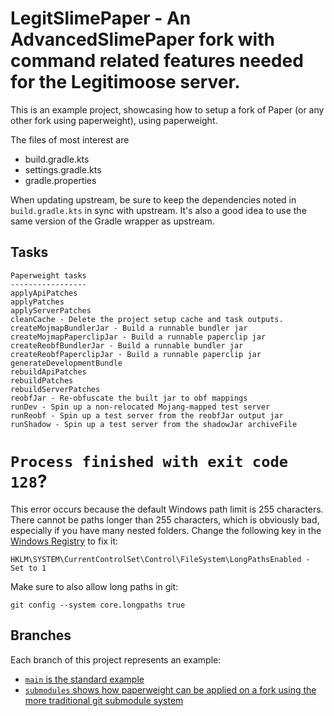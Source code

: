 # LegitSlimePaper - An AdvancedSlimePaper fork with command related features needed for the Legitimoose server.

This is an example project, showcasing how to setup a fork of Paper (or any other fork using paperweight), using paperweight.

The files of most interest are
- build.gradle.kts
- settings.gradle.kts
- gradle.properties

When updating upstream, be sure to keep the dependencies noted in `build.gradle.kts` in sync with upstream.
It's also a good idea to use the same version of the Gradle wrapper as upstream.

## Tasks

```
Paperweight tasks
-----------------
applyApiPatches
applyPatches
applyServerPatches
cleanCache - Delete the project setup cache and task outputs.
createMojmapBundlerJar - Build a runnable bundler jar
createMojmapPaperclipJar - Build a runnable paperclip jar
createReobfBundlerJar - Build a runnable bundler jar
createReobfPaperclipJar - Build a runnable paperclip jar
generateDevelopmentBundle
rebuildApiPatches
rebuildPatches
rebuildServerPatches
reobfJar - Re-obfuscate the built jar to obf mappings
runDev - Spin up a non-relocated Mojang-mapped test server
runReobf - Spin up a test server from the reobfJar output jar
runShadow - Spin up a test server from the shadowJar archiveFile
```

# `Process finished with exit code 128`?
This error occurs because the default Windows path limit is 255 characters. There cannot be paths longer than 255 characters, which is obviously bad, especially if you have many nested folders. Change the following key in the [Windows Registry](https://en.wikipedia.org/wiki/Windows_Registry) to fix it:
```
HKLM\SYSTEM\CurrentControlSet\Control\FileSystem\LongPathsEnabled - Set to 1
```
Make sure to also allow long paths in git:
```
git config --system core.longpaths true
```

## Branches

Each branch of this project represents an example:

 - [`main` is the standard example](https://github.com/PaperMC/paperweight-examples/tree/main)
 - [`submodules` shows how paperweight can be applied on a fork using the more traditional git submodule system](https://github.com/PaperMC/paperweight-examples/tree/submodules)
